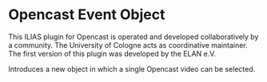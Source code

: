 # Opencast Event Object

This ILIAS plugin for Opencast is operated and developed collaboratively by a community. The University of Cologne acts as coordinative maintainer. The first version of this plugin was developed by the ELAN e.V.

Introduces a new object in which a single Opencast video can be selected.

